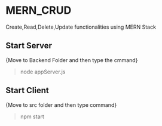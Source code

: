 # MERN_CRUD
Create,Read,Delete,Update functionalities using MERN Stack
## Start Server
{Move to Backend Folder and then type the cmmand}
> node appServer.js
## Start Client
{Move to src folder and then type command}
> npm start
